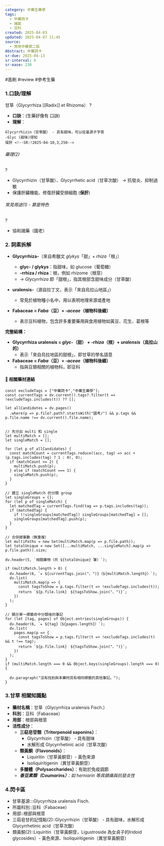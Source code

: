 ```yaml
---
category: 中藥生藥學
tags:
  - 中藥詞卡
  - 補氣
  - 豆科
created: 2025-04-03
updated: 2025-04-07 11:45
source:
  - 常用中藥第二版
Abstract: 中藥詞卡
sr-due: 2025-04-13
sr-interval: 6
sr-ease: 230
---
```


#首刷 #review
#參考生藥

### 1.口訣/理解
甘草（Glycyrrhiza [[Radix]] et Rhizoma）
?
- **口訣**：(生藥好像有 口訣)
- **理解**：
> 
	Glycyrrhizin（甘草酸） - 具有甜味，可以從基源子字首 
	-Glyc (甜味)得知
	保肝 <!--SR:!2025-04-10,3,250-->


###### 藥理(2)
?
- Glycyrrhizin（甘草酸）、Glycyrrhetic acid（甘草次酸） → 抗發炎、抑制過敏  
- 保護肝臟機能、修復肝臟受損細胞  (**保肝**) <!--SR:!2025-04-09,2,230-->

###### 常見用途(1) - 算是特色
?
- 協和諸藥（國老） <!--SR:!2025-04-10,3,250-->



### 2. 詞素拆解  

- **Glycyrrhiza-**（來自希臘文 *glykys*「甜」+ *rhiza*「根」）  
  - **glyc- / glykys**：指甜味，如 glucose（葡萄糖）  
  - **-rrhiza / rhiza**：根，例如 rhizome（根莖）  
  - → *Glycyrrhiza* 即「甜根」，指其根部含甜味成分（甘草酸）

- **uralensis-**（源自拉丁文，表示「來自烏拉山地區」）  
  - 常見於植物種小名中，用以表明地理來源或產地  

- **Fabaceae = *Faba*（豆）+ *-aceae*（植物科後綴）**  
  - 表示豆科植物，包含許多重要藥用與食用植物如黃豆、花生、葛根等


**完整結構：**  
- **Glycyrrhiza uralensis = *glyc-*（甜） + *-rhiza*（根）+ *uralensis*（烏拉山的）**  
  - 表示「來自烏拉地區的甜根」，即甘草的學名語意  
- **Fabaceae = *Faba*（豆）+ *-aceae*（植物科後綴）**  
  - 指與豆類相關的植物科，即豆科



#### 📌 相關藥材連結


```dataviewjs
const excludeTags = ["中藥詞卡","中藥生藥學"];
const currentTags = dv.current().tags?.filter(t => !excludeTags.includes(t)) ?? [];

let allCandidates = dv.pages()
  .where(p => p.file?.path?.startsWith("國考/") && p.tags && p.file.name !== dv.current().file.name);


// 先分出 multi 和 single
let multiMatch = [];
let singleMatch = [];

for (let p of allCandidates) {
  const matchCount = currentTags.reduce((acc, tag) => acc + (p.tags.includes(tag) ? 1 : 0), 0);
  if (matchCount >= 2) {
    multiMatch.push(p);
  } else if (matchCount === 1) {
    singleMatch.push(p);
  }
}

// 建立 singleMatch 的分類 group
let singleGroups = {};
for (let p of singleMatch) {
  let matchedTag = currentTags.find(tag => p.tags.includes(tag));
  if (matchedTag) {
    if (!singleGroups[matchedTag]) singleGroups[matchedTag] = [];
    singleGroups[matchedTag].push(p);
  }
}

// 合併總筆數（無重複）
let multiPaths = new Set(multiMatch.map(p => p.file.path));
let totalUnique = new Set([...multiMatch, ...singleMatch].map(p => p.file.path)).size;

dv.header(5, `相關藥物（共 ${totalUnique} 筆）`);

if (multiMatch.length > 0) {
  dv.header(6, `▸ ${currentTags.join("、")}（${multiMatch.length}）`);
  dv.list(
    multiMatch.map(p => {
      const tagsToShow = p.tags.filter(t => !excludeTags.includes(t));
      return `${p.file.link}　${tagsToShow.join("、")}`;
    })
  );
}

// 顯示單一標籤命中分類後的筆記
for (let [tag, pages] of Object.entries(singleGroups)) {
  dv.header(6, `▸ ${tag}（${pages.length}）`);
  dv.list(
    pages.map(p => {
      const tagsToShow = p.tags.filter(t => !excludeTags.includes(t) && t !== tag);
      return `${p.file.link}　${tagsToShow.join("、")}`;
    })
  );
}
if (multiMatch.length === 0 && Object.keys(singleGroups).length === 0) {

  dv.paragraph("沒有找到與本藥材具有相同標籤的其他筆記。");
}

```


### 3.甘草 相關知識點

- **藥材名稱**：甘草（Glycyrrhiza uralensis Fisch.）  
- **科別**：豆科（Fabaceae）  
- **用部**：根部與根莖
- **活性成分**：  
  - **三萜皂苷類（Triterpenoid saponins）**：  
    - Glycyrrhizin（甘草酸） - 具有甜味
    - 水解形成 Glycyrrhetinic acid（甘草次酸）  
  - **類黃酮（Flavonoids）**：  
    - Liquiritin（甘草黃酮苷）- 黃色來源
    - Isoliquiritigenin（異甘草黃酮苷）
  - **多醣體（Polysaccharides）**：有助於免疫調節  
  - ***香豆素類（Coumarins）**：如 herniarin 等具鎮痛與抗發炎性*


### 4.閃卡區

- 甘草基源:::Glycyrrhiza uralensis Fisch. <!--SR:!2025-04-10,3,250!2025-04-10,3,250-->
- 所屬科別::豆科（Fabaceae） <!--SR:!2025-04-10,3,250-->
- 用部::根部與根莖 <!--SR:!2025-04-10,3,250-->
- 三萜皂甘的記憶點(2)::Glycyrrhizin（甘草酸） - 具有甜味，水解形成 Glycyrrhetinic acid（甘草次酸） <!--SR:!2025-04-08,1,210-->
- 類黃酮(2)::Liquiritin（甘草黃酮苷，Ligustroside 為女貞子的Iridoid glycosides）- 黃色來源、Isoliquiritigenin（異甘草黃酮苷） <!--SR:!2025-04-10,3,250-->




